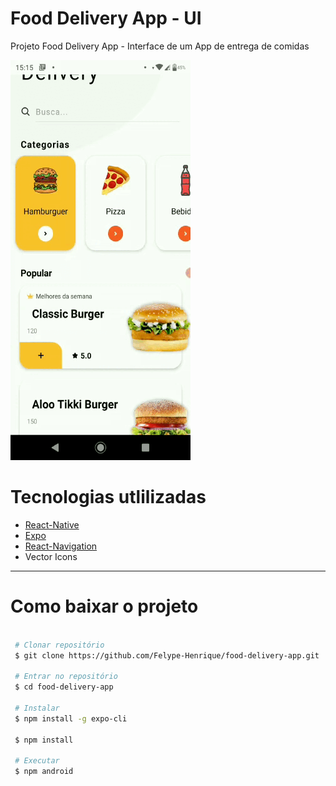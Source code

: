 #  Food Delivery App - UI

Projeto Food Delivery App - Interface de um App de entrega de comidas

![Food_delivery_app](https://github.com/Felype-Henrique/food-delivery-app/blob/main/src/database/images/readme/readme.gif)

# Tecnologias utlilizadas

  - [React-Native](https://reactnative.dev/)
  - [Expo](https://expo.dev/)
  - [React-Navigation](https://reactnavigation.org/)
  - Vector Icons

---
# Como baixar o projeto 

```bash
 
 # Clonar repositório
 $ git clone https://github.com/Felype-Henrique/food-delivery-app.git

 # Entrar no repositório
 $ cd food-delivery-app

 # Instalar
 $ npm install -g expo-cli

 $ npm install

 # Executar
 $ npm android
```


